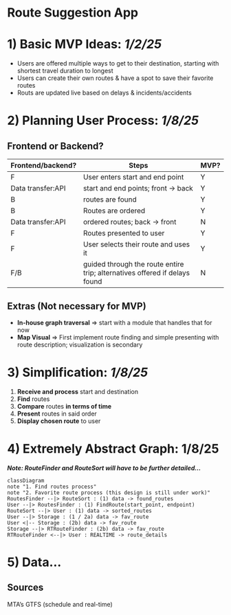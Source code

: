# Route Suggestion App

# 1) Basic MVP Ideas: _1/2/25_

-   Users are offered multiple ways to get to their destination, starting with shortest travel duration to longest
-   Users can create their own routes & have a spot to save their favorite routes
-   Routs are updated live based on delays & incidents/accidents

# 2) Planning User Process: _1/8/25_

## Frontend or Backend?

| Frontend/backend? | Steps                                                                      | MVP? |
| ----------------- | -------------------------------------------------------------------------- | ---- |
| F                 | User enters start and end point                                            | Y    |
| Data transfer:API | start and end points; front → back                                         | Y    |
| B                 | routes are found                                                           | Y    |
| B                 | Routes are ordered                                                         | Y    |
| Data transfer:API | ordered routes; back → front                                               | N    |
| F                 | Routes presented to user                                                   | Y    |
| F                 | User selects their route and uses it                                       | Y    |
| F/B               | guided through the route entire trip; alternatives offered if delays found | N    |

## Extras (Not necessary for MVP)

-   **In-house graph traversal** ⇒ start with a module that handles that for now
-   **Map Visual** ⇒ First implement route finding and simple presenting with route description; visualization is secondary

# 3) Simplification: _1/8/25_

1. **Receive and process** start and destination
2. **Find** routes
3. **Compare** routes **in terms of time**
4. **Present** routes in said order
5. **Display chosen route** to user

# 4) Extremely Abstract Graph: 1/8/25

**_Note: RouteFinder and RouteSort will have to be further detailed…_**

```mermaid
classDiagram
note "1. Find routes process"
note "2. Favorite route process (this design is still under work)"
RoutesFinder --|> RouteSort : (1) data -> found_routes
User --|> RoutesFinder : (1) FindRoute(start_point, endpoint)
RouteSort --|> User : (1) data -> sorted_routes
User --|> Storage : (1 / 2a) data -> fav_route
User <|-- Storage : (2b) data -> fav_route
Storage --|> RTRouteFinder : (2b) data -> fav_route
RTRouteFinder <--|> User : REALTIME -> route_details
```

# 5) Data…

## Sources

MTA’s GTFS (schedule and real-time)
